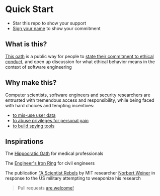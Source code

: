 # Quick Start

- Star this repo to show your support
- [Sign your name](https://github.com/foxlightco/lightbringer/edit/master/committers.md) to show your commitment


## What is this?
[This oath](https://github.com/foxlightco/lightbringer/blob/master/oath.md) is a public way for people to [state their commitment to ethical conduct](https://github.com/foxlightco/lightbringer/edit/master/committers.md), and open up discussion for what ethical behavior means in the context of software engineering

## Why make this?
Computer scientists, software engineers and security researchers are entrusted with tremendous access and responsibility, while being faced with hard choices and tempting incentives: 

- [to mis-use user data](https://www.ftc.gov/news-events/press-releases/2012/06/spokeo-pay-800000-settle-ftc-charges-company-allegedly-marketed)
- [to abuse privileges for personal gain](http://www.mercercountyprosecutor.com/press/Motor%20Vehicle.pdf)
- [to build spying tools](http://surveillance.rsf.org/en/category/corporate-enemies/)

## Inspirations
The [Hippocratic Oath](https://en.wikipedia.org/wiki/Hippocratic_Oath#Modern_version) for medical professionals

The [Engineer's Iron Ring](https://en.m.wikipedia.org/wiki/Ritual_of_the_Calling_of_an_Engineer#History) for civil engineers

The publication ["A Scientist Rebels](http://lanl-the-back-story.blogspot.com/2013/08/a-scientist-rebels.html) by MIT researcher [Norbert Weiner](https://en.wikipedia.org/wiki/Norbert_Wiener) in response to the US military attempting to weaponize his research

> Pull requests [are welcome!](https://github.com/foxlightco/lightbringer/compare)
